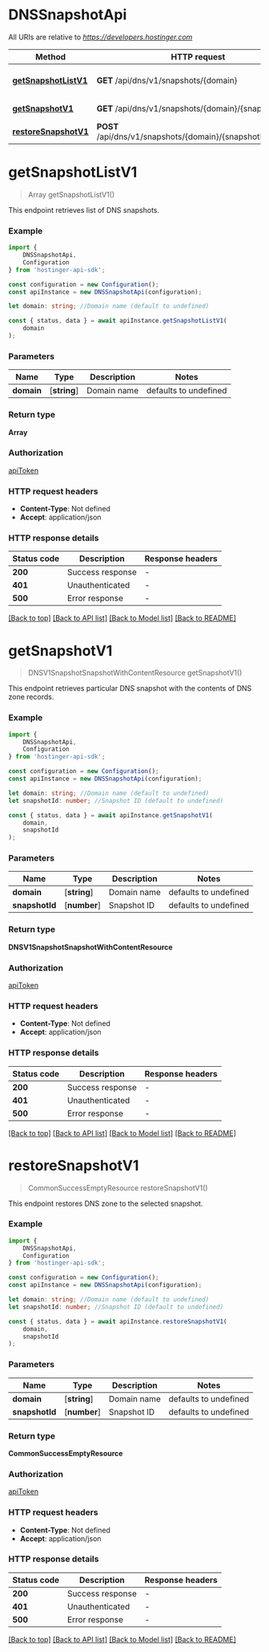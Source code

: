 # DNSSnapshotApi

All URIs are relative to *https://developers.hostinger.com*

|Method | HTTP request | Description|
|------------- | ------------- | -------------|
|[**getSnapshotListV1**](#getsnapshotlistv1) | **GET** /api/dns/v1/snapshots/{domain} | Get snapshot list|
|[**getSnapshotV1**](#getsnapshotv1) | **GET** /api/dns/v1/snapshots/{domain}/{snapshotId} | Get snapshot|
|[**restoreSnapshotV1**](#restoresnapshotv1) | **POST** /api/dns/v1/snapshots/{domain}/{snapshotId}/restore | Restore snapshot|

# **getSnapshotListV1**
> Array<DNSV1SnapshotSnapshotResource> getSnapshotListV1()

This endpoint retrieves list of DNS snapshots.

### Example

```typescript
import {
    DNSSnapshotApi,
    Configuration
} from 'hostinger-api-sdk';

const configuration = new Configuration();
const apiInstance = new DNSSnapshotApi(configuration);

let domain: string; //Domain name (default to undefined)

const { status, data } = await apiInstance.getSnapshotListV1(
    domain
);
```

### Parameters

|Name | Type | Description  | Notes|
|------------- | ------------- | ------------- | -------------|
| **domain** | [**string**] | Domain name | defaults to undefined|


### Return type

**Array<DNSV1SnapshotSnapshotResource>**

### Authorization

[apiToken](../README.md#apiToken)

### HTTP request headers

 - **Content-Type**: Not defined
 - **Accept**: application/json


### HTTP response details
| Status code | Description | Response headers |
|-------------|-------------|------------------|
|**200** | Success response |  -  |
|**401** | Unauthenticated |  -  |
|**500** | Error response |  -  |

[[Back to top]](#) [[Back to API list]](../README.md#documentation-for-api-endpoints) [[Back to Model list]](../README.md#documentation-for-models) [[Back to README]](../README.md)

# **getSnapshotV1**
> DNSV1SnapshotSnapshotWithContentResource getSnapshotV1()

This endpoint retrieves particular DNS snapshot with the contents of DNS zone records.

### Example

```typescript
import {
    DNSSnapshotApi,
    Configuration
} from 'hostinger-api-sdk';

const configuration = new Configuration();
const apiInstance = new DNSSnapshotApi(configuration);

let domain: string; //Domain name (default to undefined)
let snapshotId: number; //Snapshot ID (default to undefined)

const { status, data } = await apiInstance.getSnapshotV1(
    domain,
    snapshotId
);
```

### Parameters

|Name | Type | Description  | Notes|
|------------- | ------------- | ------------- | -------------|
| **domain** | [**string**] | Domain name | defaults to undefined|
| **snapshotId** | [**number**] | Snapshot ID | defaults to undefined|


### Return type

**DNSV1SnapshotSnapshotWithContentResource**

### Authorization

[apiToken](../README.md#apiToken)

### HTTP request headers

 - **Content-Type**: Not defined
 - **Accept**: application/json


### HTTP response details
| Status code | Description | Response headers |
|-------------|-------------|------------------|
|**200** | Success response |  -  |
|**401** | Unauthenticated |  -  |
|**500** | Error response |  -  |

[[Back to top]](#) [[Back to API list]](../README.md#documentation-for-api-endpoints) [[Back to Model list]](../README.md#documentation-for-models) [[Back to README]](../README.md)

# **restoreSnapshotV1**
> CommonSuccessEmptyResource restoreSnapshotV1()

This endpoint restores DNS zone to the selected snapshot.

### Example

```typescript
import {
    DNSSnapshotApi,
    Configuration
} from 'hostinger-api-sdk';

const configuration = new Configuration();
const apiInstance = new DNSSnapshotApi(configuration);

let domain: string; //Domain name (default to undefined)
let snapshotId: number; //Snapshot ID (default to undefined)

const { status, data } = await apiInstance.restoreSnapshotV1(
    domain,
    snapshotId
);
```

### Parameters

|Name | Type | Description  | Notes|
|------------- | ------------- | ------------- | -------------|
| **domain** | [**string**] | Domain name | defaults to undefined|
| **snapshotId** | [**number**] | Snapshot ID | defaults to undefined|


### Return type

**CommonSuccessEmptyResource**

### Authorization

[apiToken](../README.md#apiToken)

### HTTP request headers

 - **Content-Type**: Not defined
 - **Accept**: application/json


### HTTP response details
| Status code | Description | Response headers |
|-------------|-------------|------------------|
|**200** | Success response |  -  |
|**401** | Unauthenticated |  -  |
|**500** | Error response |  -  |

[[Back to top]](#) [[Back to API list]](../README.md#documentation-for-api-endpoints) [[Back to Model list]](../README.md#documentation-for-models) [[Back to README]](../README.md)

